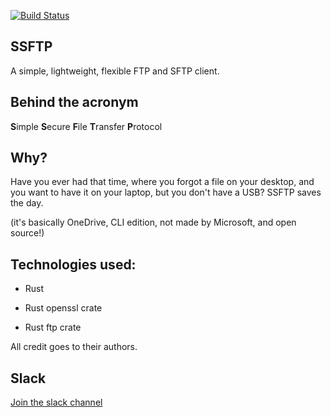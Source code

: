 [![Build Status](https://travis-ci.com/AVCADO/SSFTP.svg?branch=master)](https://travis-ci.com/AVCADO/SSFTP)
## SSFTP
A simple, lightweight, flexible FTP and SFTP client.

## Behind the acronym
**S**imple
**S**ecure
**F**ile
**T**ransfer
**P**rotocol


## Why?
Have you ever had that time, where you forgot a file on
your desktop, and you want to have it on your laptop,
but you don't have a USB? SSFTP saves the day.


(it's basically OneDrive, CLI edition, not made by Microsoft,
and open source!)


## Technologies used:

- Rust

- Rust openssl crate

- Rust ftp crate


All credit goes to their authors.


## Slack

[Join the slack channel](https://join.slack.com/t/ssftpdevelopment/shared_invite/zt-ebx867f9-OJvLwaTESM28Abe5EJyzWA)
